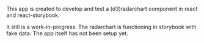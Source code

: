 This app is created to develop and test a (d3)radarchart component in react and react-storybook.

It still is a work-in-progress. The radarchart is functioning in storybook with 
fake data. The app itself has not been setup yet. 